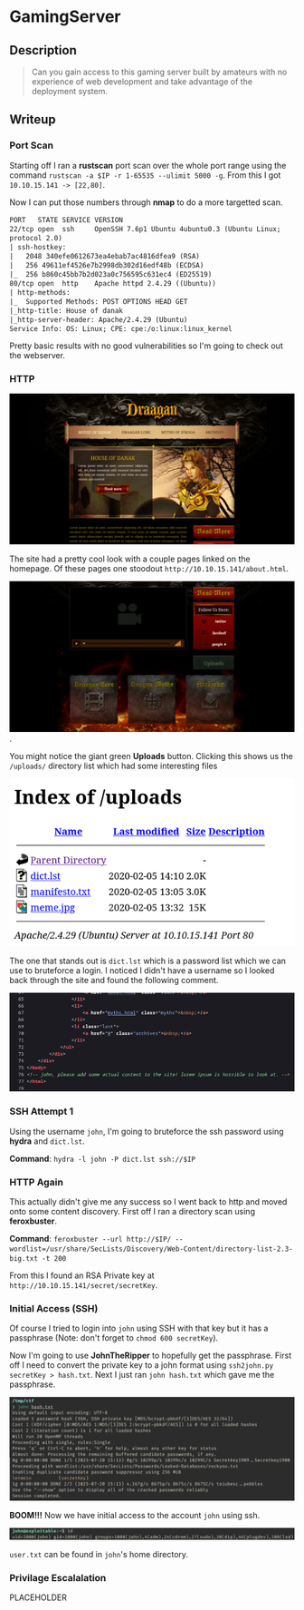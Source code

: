 # GamingServer

## Description

> Can you gain access to this gaming server built by amateurs with no experience of web development and take advantage of the deployment system.

## Writeup

### Port Scan

Starting off I ran a **rustscan** port scan over the whole port range using the command `rustscan -a $IP -r 1-65535 --ulimit 5000 -g`. From this I got `10.10.15.141 -> [22,80]`.

Now I can put those numbers through **nmap** to do a more targetted scan.

```text
PORT   STATE SERVICE VERSION
22/tcp open  ssh     OpenSSH 7.6p1 Ubuntu 4ubuntu0.3 (Ubuntu Linux; protocol 2.0)
| ssh-hostkey: 
|   2048 340efe0612673ea4ebab7ac4816dfea9 (RSA)
|   256 49611ef4526e7b2998db302d16edf48b (ECDSA)
|_  256 b860c45bb7b2d023a0c756595c631ec4 (ED25519)
80/tcp open  http    Apache httpd 2.4.29 ((Ubuntu))
| http-methods: 
|_  Supported Methods: POST OPTIONS HEAD GET
|_http-title: House of danak
|_http-server-header: Apache/2.4.29 (Ubuntu)
Service Info: OS: Linux; CPE: cpe:/o:linux:linux_kernel
```

Pretty basic results with no good vulnerabilities so I'm going to check out the webserver.

### HTTP

![Homepage](images/homepage.png)

The site had a pretty cool look with a couple pages linked on the homepage. Of these pages one stoodout `http://10.10.15.141/about.html`.

![About Page](images/about.png).

You might notice the giant green **Uploads** button. Clicking this shows us the `/uploads/` directory list which had some interesting files

![Uploads Directory](images/uploads.png)

The one that stands out is `dict.lst` which is a password list which we can use to bruteforce a login. I noticed I didn't have a username so I looked back through the site and found the following comment.

![Comment](images/comment.png)

### SSH Attempt 1

Using the username `john`, I'm going to bruteforce the ssh password using **hydra** and `dict.lst`.

**Command**: `hydra -l john -P dict.lst ssh://$IP`

### HTTP Again

This actually didn't give me any success so I went back to http and moved onto some content discovery. First off I ran a directory scan using **feroxbuster**.

**Command**: `feroxbuster --url http://$IP/ --wordlist=/usr/share/SecLists/Discovery/Web-Content/directory-list-2.3-big.txt -t 200`

From this I found an RSA Private key at `http://10.10.15.141/secret/secretKey`.

### Initial Access (SSH)

Of course I tried to login into `john` using SSH with that key but it has a passphrase (Note: don't forget to `chmod 600 secretKey`).

Now I'm going to use **JohnTheRipper** to hopefully get the passphrase. First off I need to convert the private key to a john format using `ssh2john.py secretKey > hash.txt`. Next I just ran `john hash.txt` which gave me the passphrase.

![SSH Passphrase](images/passphrase.png)

**BOOM!!!** Now we have initial access to the account `john` using ssh.

![SSH Login](images/ssh.png)

`user.txt` can be found in `john`'s home directory.

### Privilage Escalalation

PLACEHOLDER
